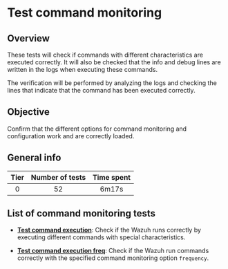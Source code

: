 # Test command monitoring

## Overview 

These tests will check if commands with different characteristics are executed correctly. 
It will also be checked that the info and debug lines are written in the logs when executing these commands.

The verification will be performed by analyzing the logs and checking the lines that indicate that 
the command has been executed correctly.

## Objective

Confirm that the different options for command monitoring and configuration work and are correctly loaded.

## General info

|Tier | Number of tests | Time spent |
|:--:|:--:|:--:|
| 0 | 52 | 6m17s |

## List of command monitoring tests
  
- **[Test command execution](test_command_execution.md)**: Check if the Wazuh runs correctly by executing 
  different commands with special characteristics.
  
- **[Test command execution freq](test_command_execution_freq.md)**: Check if the Wazuh run commands correctly with 
  the specified command monitoring option `frequency`.

